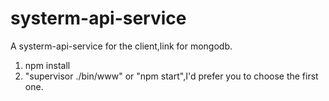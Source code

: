 # systerm-api-service
A systerm-api-service for the client,link for mongodb.
1. npm install
2. "supervisor ./bin/www" or "npm start",I'd prefer you to choose the first one.
